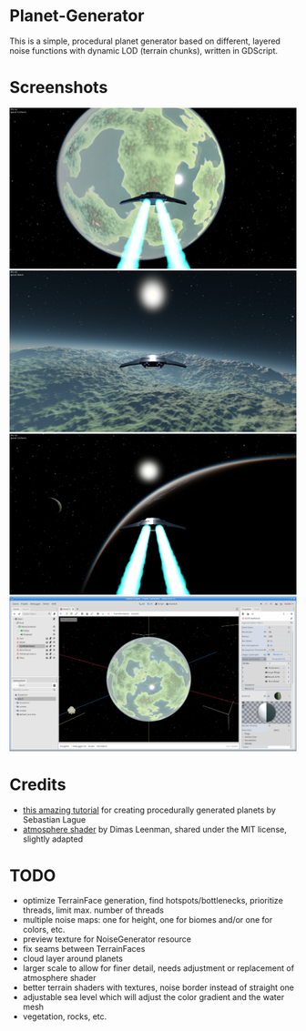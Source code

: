 # Planet-Generator
This is a simple, procedural planet generator based on different, layered noise functions with dynamic LOD (terrain chunks), written in GDScript.

# Screenshots
![flight towards earthlike planet](screenshots/In-Flight.png)
![mountainous terrain](screenshots/Terrain.png)
![atmosphere of an alien planet](screenshots/Alien-Atmosphere.png)
![Godot editor](screenshots/Editor.png)

# Credits
 * [this amazing tutorial](https://www.youtube.com/watch?v=QN39W020LqU&index=2&t=0s&list=PLFt_AvWsXl0cONs3T0By4puYy6GM22ko8) for creating procedurally generated planets by Sebastian Lague
 * [atmosphere shader](https://github.com/Dimev/Realistic-Atmosphere-Godot-and-UE4) by Dimas Leenman, shared under the MIT license, slightly adapted

# TODO
 * optimize TerrainFace generation, find hotspots/bottlenecks, prioritize threads, limit max. number of threads
 * multiple noise maps: one for height, one for biomes and/or one for colors, etc.
 * preview texture for NoiseGenerator resource
 * fix seams between TerrainFaces
 * cloud layer around planets
 * larger scale to allow for finer detail, needs adjustment or replacement of atmosphere shader
 * better terrain shaders with textures, noise border instead of straight one
 * adjustable sea level which will adjust the color gradient and the water mesh
 * vegetation, rocks, etc.
